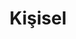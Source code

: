 ---
title: "Kişisel"
description: "Kişisel yazılarım, değerlendirmeler ve konu dışı yazılar"
slug: "kisisel"
image: "lukas-blazek-GnvurwJsKaY-unsplash.jpg"
style:
    background: "#8ea885"
    color: "#fff"
---